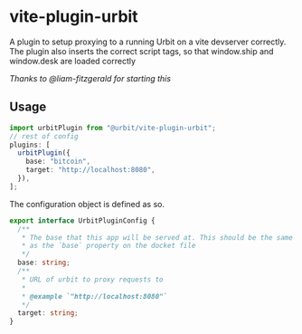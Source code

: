 # vite-plugin-urbit

A plugin to setup proxying to a running Urbit on a vite devserver correctly. 
The plugin also inserts the correct script tags, so that window.ship and
window.desk are loaded correctly

*Thanks to @liam-fitzgerald for starting this*

## Usage

```typescript
import urbitPlugin from "@urbit/vite-plugin-urbit";
// rest of config
plugins: [
  urbitPlugin({
    base: "bitcoin",
    target: "http://localhost:8080",
  }),
];
```

The configuration object is defined as so.

```typescript
export interface UrbitPluginConfig {
  /**
   * The base that this app will be served at. This should be the same
   * as the `base` property on the docket file
   */
  base: string;
  /**
   * URL of urbit to proxy requests to
   *
   * @example `"http://localhost:8080"`
   */
  target: string;
}
```
